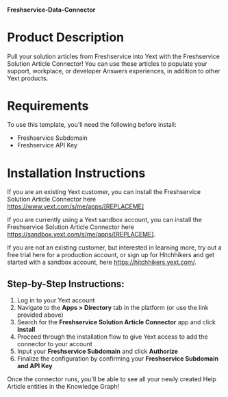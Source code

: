#### Freshservice-Data-Connector

# Product Description
Pull your solution articles from Freshservice into Yext with the Freshservice Solution Article Connector! You can use these articles to populate your support, workplace, or developer Answers experiences, in addition to other Yext products.

# Requirements
To use this template, you'll need the following before install:

- Freshservice Subdomain
- Freshservice API Key

# Installation Instructions
If you are an existing Yext customer, you can install the Freshservice Solution Article Connector here <https://www.yext.com/s/me/apps/[REPLACEME]>

If you are currently using a Yext sandbox account, you can install the Freshservice Solution Article Connector here <https://sandbox.yext.com/s/me/apps/[REPLACEME]>.

If you are not an existing customer, but interested in learning more, try out a free trial here for a production account, or sign up for Hitchhikers and get started with a sandbox account, here <https://hitchhikers.yext.com/>.

## Step-by-Step Instructions:
1. Log in to your Yext account
2. Navigate to the **Apps > Directory** tab in the platform (or use the link provided above)
3. Search for the **Freshservice Solution Article Connector** app and click **Install**
4. Proceed through the installation flow to give Yext access to add the connector to your account
5. Input your **Freshservice Subdomain** and click **Authorize**
6. Finalize the configuration by confirming your **Freshservice Subdomain and API Key** 

Once the connector runs, you'll be able to see all your newly created Help Article entities in the Knowledge Graph!
